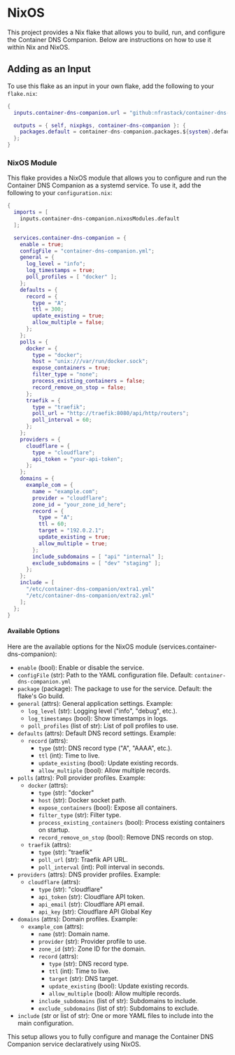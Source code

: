 # NixOS

This project provides a Nix flake that allows you to build, run, and configure the Container DNS Companion. Below are instructions on how to use it within Nix and NixOS.

## Adding as an Input

To use this flake as an input in your own flake, add the following to your `flake.nix`:

```nix
{
  inputs.container-dns-companion.url = "github:nfrastack/container-dns-companion";

  outputs = { self, nixpkgs, container-dns-companion }: {
    packages.default = container-dns-companion.packages.${system}.default;
  };
}
```

### NixOS Module

This flake provides a NixOS module that allows you to configure and run the Container DNS Companion as a systemd service. To use it, add the following to your `configuration.nix`:

```nix
{
  imports = [
    inputs.container-dns-companion.nixosModules.default
  ];

  services.container-dns-companion = {
    enable = true;
    configFile = "container-dns-companion.yml";
    general = {
      log_level = "info";
      log_timestamps = true;
      poll_profiles = [ "docker" ];
    };
    defaults = {
      record = {
        type = "A";
        ttl = 300;
        update_existing = true;
        allow_multiple = false;
      };
    };
    polls = {
      docker = {
        type = "docker";
        host = "unix:///var/run/docker.sock";
        expose_containers = true;
        filter_type = "none";
        process_existing_containers = false;
        record_remove_on_stop = false;
      };
      traefik = {
        type = "traefik";
        poll_url = "http://traefik:8080/api/http/routers";
        poll_interval = 60;
      };
    };
    providers = {
      cloudflare = {
        type = "cloudflare";
        api_token = "your-api-token";
      };
    };
    domains = {
      example_com = {
        name = "example.com";
        provider = "cloudflare";
        zone_id = "your_zone_id_here";
        record = {
          type = "A";
          ttl = 60;
          target = "192.0.2.1";
          update_existing = true;
          allow_multiple = true;
        };
        include_subdomains = [ "api" "internal" ];
        exclude_subdomains = [ "dev" "staging" ];
      };
    };
    include = [
      "/etc/container-dns-companion/extra1.yml"
      "/etc/container-dns-companion/extra2.yml"
    ];
  };
}
```

#### Available Options

Here are the available options for the NixOS module (services.container-dns-companion):

* `enable` (bool): Enable or disable the service.
* `configFile` (str): Path to the YAML configuration file. Default: `container-dns-companion.yml`
* `package` (package): The package to use for the service. Default: the flake's Go build.
* `general` (attrs): General application settings. Example:
  * `log_level` (str): Logging level ("info", "debug", etc.).
  * `log_timestamps` (bool): Show timestamps in logs.
  * `poll_profiles` (list of str): List of poll profiles to use.
* `defaults` (attrs): Default DNS record settings. Example:
  * `record` (attrs):
    * `type` (str): DNS record type ("A", "AAAA", etc.).
    * `ttl` (int): Time to live.
    * `update_existing` (bool): Update existing records.
    * `allow_multiple` (bool): Allow multiple records.
* `polls` (attrs): Poll provider profiles. Example:
  * `docker` (attrs):
    * `type` (str): "docker"
    * `host` (str): Docker socket path.
    * `expose_containers` (bool): Expose all containers.
    * `filter_type` (str): Filter type.
    * `process_existing_containers` (bool): Process existing containers on startup.
    * `record_remove_on_stop` (bool): Remove DNS records on stop.
  * `traefik` (attrs):
    * `type` (str): "traefik"
    * `poll_url` (str): Traefik API URL.
    * `poll_interval` (int): Poll interval in seconds.
* `providers` (attrs): DNS provider profiles. Example:
  * `cloudflare` (attrs):
    * `type` (str): "cloudflare"
    * `api_token` (str): Cloudflare API token.
    * `api_email` (str): Cloudflare API email.
    * `api_key` (str): Cloudflare API Global Key
* `domains` (attrs): Domain profiles. Example:
  * `example_com` (attrs):
    * `name` (str): Domain name.
    * `provider` (str): Provider profile to use.
    * `zone_id` (str): Zone ID for the domain.
    * `record` (attrs):
      * `type` (str): DNS record type.
      * `ttl` (int): Time to live.
      * `target` (str): DNS target.
      * `update_existing` (bool): Update existing records.
      * `allow_multiple` (bool): Allow multiple records.
    * `include_subdomains` (list of str): Subdomains to include.
    * `exclude_subdomains` (list of str): Subdomains to exclude.
* `include` (str or list of str): One or more YAML files to include into the main configuration.

This setup allows you to fully configure and manage the Container DNS Companion service declaratively using NixOS.
